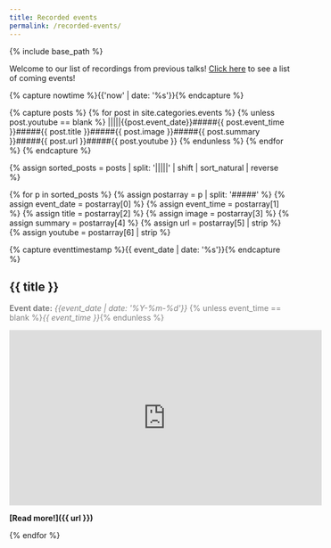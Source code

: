 ```yaml
---
title: Recorded events
permalink: /recorded-events/
---
```

{% include base_path %}

Welcome to our list of recordings from previous talks! [Click here](/recorded-events/) to see  a list of coming events!

<!-- NOTE! NEW NEWS ARE ADDED AS POSTS IN events/_posts! //-->
<!-- THIS FILE NEEDS EDITING ONLY IF THE PRESENTATION OF THE EVENTS NEED TO CHANGE. //-->

{% capture nowtime %}{{'now' | date: '%s'}}{% endcapture %}

{% capture posts %}
  {% for post in site.categories.events %}
    {% unless post.youtube == blank %}
    |||||{{post.event_date}}#####{{ post.event_time }}#####{{ post.title }}#####{{ post.image }}#####{{ post.summary }}#####{{ post.url  }}#####{{ post.youtube }}
    {% endunless %}
  {% endfor %}
{% endcapture %}

{% assign sorted_posts = posts | split: '|||||' | shift |  sort_natural | reverse %}

{% for p in sorted_posts %}
{% assign postarray = p | split: '#####' %}
{% assign event_date = postarray[0] %}
{% assign event_time = postarray[1] %}
{% assign title = postarray[2] %}
{% assign image = postarray[3] %}
{% assign summary = postarray[4] %}
{% assign url = postarray[5] | strip %}
{% assign youtube = postarray[6] | strip %}

{% capture eventtimestamp %}{{ event_date | date: '%s'}}{% endcapture %}

## {{ title }}

<span style="color:grey;">**Event date:** *{{event_date | date: '%Y-%m-%d'}}* {% unless event_time == blank %}*{{ event_time }}*{% endunless %}</span>

<iframe width="560" height="315" src="https://www.youtube.com/embed/{{ youtube }}" title="YouTube video player" frameborder="0" allow="accelerometer; autoplay; clipboard-write; encrypted-media; gyroscope; picture-in-picture; web-share" referrerpolicy="strict-origin-when-cross-origin" allowfullscreen></iframe>
<br />

**[Read more!]({{ url }})**

{% endfor %}

